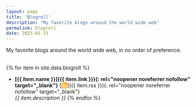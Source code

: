 ```yaml
---
layout: page
title: 'Blogroll'
description: "My favorite blogs around the world wide web"
permalink: blogroll
date: 2023-01-15
---
```


My favorite blogs around the world wide web, in no order of preference.
<br><br>
<!-- Feed-icon.svg: unnamed (Mozilla Foundation)User:Jahoe (GPL <http://www.gnu.org/licenses/gpl.html>, LGPL <http://www.gnu.org/licenses/lgpl.html>, MPL 1.1 <https://www.mozilla.org/MPL/1.1/>, MPL 1.1 <https://www.mozilla.org/MPL/1.1/>, GPL <http://www.gnu.org/licenses/gpl.html> or LGPL <http://www.gnu.org/licenses/lgpl.html>), via Wikimedia Commons -->
{% for item in site.data.blogroll %}
* **[{{ item.name }}]({{ item.link }}){: rel="noopener noreferrer nofollow" target="_blank"}** [<svg xmlns="http://www.w3.org/2000/svg" version="1.1" style="vertical-align: text-bottom; width: 1.15em; height: 1.15em;" id="RSSicon" viewBox="0 0 8 8"><title>RSS feed icon</title><style type="text/css">.button{stroke: none; fill: orange} .symbol{stroke: none; fill: white} </style><rect class="button" width="8" height="8" rx="1.5" /><circle class="symbol" cx="2" cy="6" r="1" /><path class="symbol" d="m 1,4 a 3,3 0 0 1 3,3 h 1 a 4,4 0 0 0 -4,-4 z" /><path class="symbol" d="m 1,2 a 5,5 0 0 1 5,5 h 1 a 6,6 0 0 0 -6,-6 z" /></svg>]({{ item.rss }}){: rel="noopener noreferrer nofollow" target="_blank"}  
*{{ item.description }}*
{% endfor %}
